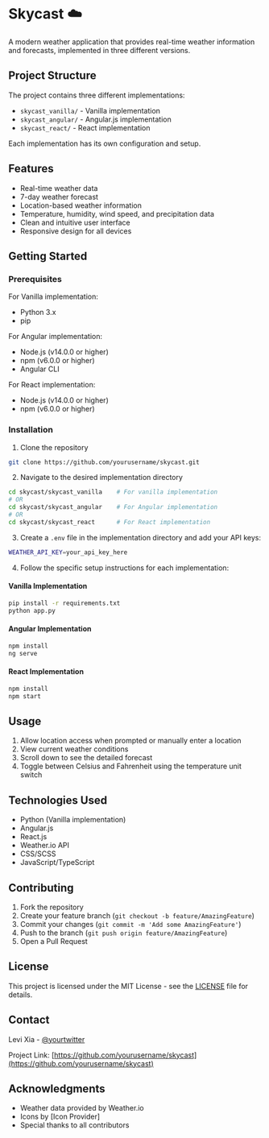 # Skycast ☁️

A modern weather application that provides real-time weather information and forecasts, implemented in three different versions.

## Project Structure

The project contains three different implementations:

- `skycast_vanilla/` - Vanilla implementation
- `skycast_angular/` - Angular.js implementation
- `skycast_react/` - React implementation

Each implementation has its own configuration and setup.

## Features

- Real-time weather data
- 7-day weather forecast
- Location-based weather information
- Temperature, humidity, wind speed, and precipitation data
- Clean and intuitive user interface
- Responsive design for all devices

## Getting Started

### Prerequisites

For Vanilla implementation:

- Python 3.x
- pip

For Angular implementation:

- Node.js (v14.0.0 or higher)
- npm (v6.0.0 or higher)
- Angular CLI

For React implementation:

- Node.js (v14.0.0 or higher)
- npm (v6.0.0 or higher)

### Installation

1. Clone the repository

```bash
git clone https://github.com/yourusername/skycast.git
```

2. Navigate to the desired implementation directory

```bash
cd skycast/skycast_vanilla    # For vanilla implementation
# OR
cd skycast/skycast_angular    # For Angular implementation
# OR
cd skycast/skycast_react      # For React implementation
```

3. Create a `.env` file in the implementation directory and add your API keys:

```bash
WEATHER_API_KEY=your_api_key_here
```

4. Follow the specific setup instructions for each implementation:

#### Vanilla Implementation

```bash
pip install -r requirements.txt
python app.py
```

#### Angular Implementation

```bash
npm install
ng serve
```

#### React Implementation

```bash
npm install
npm start
```

## Usage

1. Allow location access when prompted or manually enter a location
2. View current weather conditions
3. Scroll down to see the detailed forecast
4. Toggle between Celsius and Fahrenheit using the temperature unit switch

## Technologies Used

- Python (Vanilla implementation)
- Angular.js
- React.js
- Weather.io API
- CSS/SCSS
- JavaScript/TypeScript

## Contributing

1. Fork the repository
2. Create your feature branch (`git checkout -b feature/AmazingFeature`)
3. Commit your changes (`git commit -m 'Add some AmazingFeature'`)
4. Push to the branch (`git push origin feature/AmazingFeature`)
5. Open a Pull Request

## License

This project is licensed under the MIT License - see the [LICENSE](LICENSE) file for details.

## Contact

Levi Xia - [@yourtwitter](https://twitter.com/yourtwitter)

Project Link: [https://github.com/yourusername/skycast](https://github.com/yourusername/skycast)

## Acknowledgments

- Weather data provided by Weather.io
- Icons by [Icon Provider]
- Special thanks to all contributors
